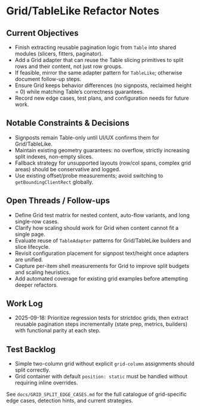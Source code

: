 # Grid/TableLike Refactor Notes

## Current Objectives
- Finish extracting reusable pagination logic from `Table` into shared modules (slicers, fitters, paginator).
- Add a Grid adapter that can reuse the Table slicing primitives to split rows and their content, not just row groups.
- If feasible, mirror the same adapter pattern for `TableLike`; otherwise document follow-up steps.
- Ensure Grid keeps behavior differences (no signposts, reclaimed height = 0) while matching Table’s correctness guarantees.
- Record new edge cases, test plans, and configuration needs for future work.

## Notable Constraints & Decisions
- Signposts remain Table-only until UI/UX confirms them for Grid/TableLike.
- Maintain existing geometry guarantees: no overflow, strictly increasing split indexes, non-empty slices.
- Fallback strategy for unsupported layouts (row/col spans, complex grid areas) should be conservative and logged.
- Use existing offset/probe measurements; avoid switching to `getBoundingClientRect` globally.

## Open Threads / Follow-ups
- Define Grid test matrix for nested content, auto-flow variants, and long single-row cases.
- Clarify how scaling should work for Grid when content cannot fit a single page.
- Evaluate reuse of `TableAdapter` patterns for Grid/TableLike builders and slice lifecycle.
- Revisit configuration placement for signpost text/height once adapters are unified.
- Capture per-item shell measurements for Grid to improve split budgets and scaling heuristics.
- Add automated coverage for existing grid examples before attempting deeper refactors.

## Work Log
- 2025-09-18: Prioritize regression tests for strictdoc grids, then extract reusable pagination steps incrementally (state prep, metrics, builders) with functional parity at each step.

## Test Backlog
- Simple two-column grid without explicit `grid-column` assignments should split correctly.
- Grid container with default `position: static` must be handled without requiring inline overrides.

See `docs/GRID_SPLIT_EDGE_CASES.md` for the full catalogue of grid-specific edge cases, detection hints, and current strategies.

